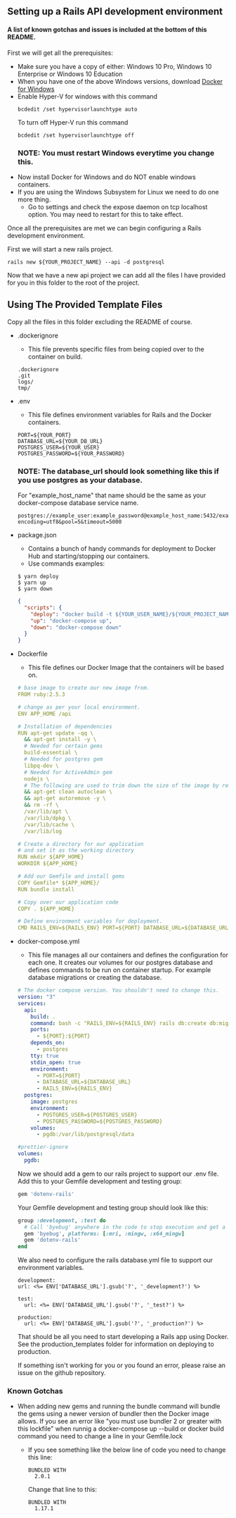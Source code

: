 ## Setting up a Rails API development environment

#### A list of known gotchas and issues is included at the bottom of this README.

First we will get all the prerequisites:

- Make sure you have a copy of either: Windows 10 Pro, Windows 10 Enterprise or Windows 10 Education
- When you have one of the above Windows versions, download [Docker for Windows](https://docs.docker.com/docker-for-windows/install/)
- Enable Hyper-V for windows with this command
  ```
  bcdedit /set hypervisorlaunchtype auto
  ```
  To turn off Hyper-V run this command
  ```
  bcdedit /set hypervisorlaunchtype off
  ```
  ### NOTE: You must restart Windows everytime you change this.
- Now install Docker for Windows and do NOT enable windows containers.
- If you are using the Windows Subsystem for Linux we need to do one more thing.
  - Go to settings and check the expose daemon on tcp localhost option. You may need to restart for this to take effect.

Once all the prerequisites are met we can begin configuring a Rails development environment.

First we will start a new rails project.

```
rails new ${YOUR_PROJECT_NAME} --api -d postgresql
```

Now that we have a new api project we can add all the files I have provided for you in this folder to the root of the project.

## Using The Provided Template Files

Copy all the files in this folder excluding the README of course.

- .dockerignore

  - This file prevents specific files from being copied over to the container on build.

  ```
  .dockerignore
  .git
  logs/
  tmp/
  ```

- .env

  - This file defines environment variables for Rails and the Docker containers.

  ```
  PORT=${YOUR_PORT}
  DATABASE_URL=${YOUR_DB_URL}
  POSTGRES_USER=${YOUR_USER}
  POSTGRES_PASSWORD=${YOUR_PASSWORD}
  ```

  ### NOTE: The database_url should look something like this if you use postgres as your database.

  For "example_host_name" that name should be the same as your docker-compose database service name.

  ```
  postgres://example_user:example_password@example_host_name:5432/example_base_database_name?encoding=utf8&pool=5&timeout=5000
  ```

- package.json

  - Contains a bunch of handy commands for deployment to Docker Hub and starting/stopping our containers.
  - Use commands examples:

  ```
  $ yarn deploy
  $ yarn up
  $ yarn down
  ```

  ```json
  {
    "scripts": {
      "deploy": "docker build -t ${YOUR_USER_NAME}/${YOUR_PROJECT_NAME} . && docker login && docker push ${YOUR_USER_NAME}/${YOUR_PROJECT_NAME}",
      "up": "docker-compose up",
      "down": "docker-compose down"
    }
  }
  ```

- Dockerfile

  - This file defines our Docker Image that the containers will be based on.

  ```yml
  # base image to create our new image from.
  FROM ruby:2.5.3

  # change as per your local environment.
  ENV APP_HOME /api

  # Installation of dependencies
  RUN apt-get update -qq \
    && apt-get install -y \
    # Needed for certain gems
    build-essential \
    # Needed for postgres gem
    libpq-dev \
    # Needed for ActiveAdmin gem
    nodejs \
    # The following are used to trim down the size of the image by removing unneeded data
    && apt-get clean autoclean \
    && apt-get autoremove -y \
    && rm -rf \
    /var/lib/apt \
    /var/lib/dpkg \
    /var/lib/cache \
    /var/lib/log

  # Create a directory for our application
  # and set it as the working directory
  RUN mkdir ${APP_HOME}
  WORKDIR ${APP_HOME}

  # Add our Gemfile and install gems
  COPY Gemfile* ${APP_HOME}/
  RUN bundle install

  # Copy over our application code
  COPY . ${APP_HOME}

  # Define environment variables for deployment.
  CMD RAILS_ENV=${RAILS_ENV} PORT=${PORT} DATABASE_URL=${DATABASE_URL} POSTGRES_USER=${POSTGRES_USER} POSTGRES_PASSWORD=${POSTGRES_PASSWORD}
  ```

- docker-compose.yml

  - This file manages all our containers and defines the configuration for each one. It creates our volumes for our postgres database and defines commands to be run on container startup. For example database migrations or creating the database.

  ```yml
  # The docker compose version. You shouldn't need to change this.
  version: "3"
  services:
    api:
      build: .
      command: bash -c "RAILS_ENV=${RAILS_ENV} rails db:create db:migrate db:seed && RAILS_ENV=${RAILS_ENV} rails s -p ${PORT} -b '0.0.0.0'"
      ports:
        - ${PORT}:${PORT}
      depends_on:
        - postgres
      tty: true
      stdin_open: true
      environment:
        - PORT=${PORT}
        - DATABASE_URL=${DATABASE_URL}
        - RAILS_ENV=${RAILS_ENV}
    postgres:
      image: postgres
      environment:
        - POSTGRES_USER=${POSTGRES_USER}
        - POSTGRES_PASSWORD=${POSTGRES_PASSWORD}
      volumes:
        - pgdb:/var/lib/postgresql/data

  #prettier-ignore
  volumes:
    pgdb:
  ```

  Now we should add a gem to our rails project to support our .env file.
  Add this to your Gemfile development and testing group:

  ```ruby
  gem 'dotenv-rails'
  ```

  Your Gemfile development and testing group should look like this:

  ```ruby
  group :development, :test do
    # Call 'byebug' anywhere in the code to stop execution and get a debugger console
    gem 'byebug', platforms: [:mri, :mingw, :x64_mingw]
    gem 'dotenv-rails'
  end
  ```

  We also need to configure the rails database.yml file to support our environment variables.

  ```
  development:
  url: <%= ENV['DATABASE_URL'].gsub('?', '_development?') %>

  test:
    url: <%= ENV['DATABASE_URL'].gsub('?', '_test?') %>

  production:
    url: <%= ENV['DATABASE_URL'].gsub('?', '_production?') %>

  ```

  That should be all you need to start developing a Rails app using Docker. See the production_templates folder for information on deploying to production.

  If something isn't working for you or you found an error, please raise an issue on the github repository.

### Known Gotchas

- When adding new gems and running the bundle command will bundle the gems using a newer version of bundler then the Docker image allows. If you see an error like "you must use bundler 2 or greater with this lockfile" when runnig a docker-compose up --build or docker build command you need to change a line in your Gemfile.lock

  - If you see something like the below line of code you need to change this line:

    ```
    BUNDLED WITH
      2.0.1
    ```

    Change that line to this:

    ```
    BUNDLED WITH
      1.17.1
    ```
